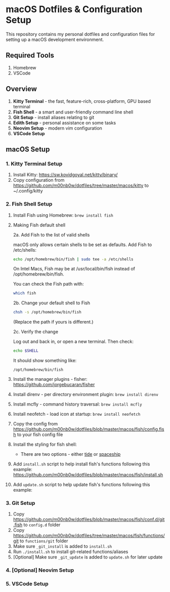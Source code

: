 # macOS Dotfiles & Configuration Setup

This repository contains my personal dotfiles and configuration files for setting up a macOS development environment.

## Required Tools 
1. Homebrew
2. VSCode

## Overview 
1. **Kitty Terminal** - the fast, feature-rich, cross-platform, GPU based terminal
2. **Fish Shell** - a smart and user-friendly command line shell
3. **Git Setup** - install aliases relating to git
4. **Edith Setup** - personal assistance on some tasks
5. **Neovim Setup** - modern vim configuration
6. **VSCode Setup**

## macOS Setup

### 1. Kitty Terminal Setup
1. Install Kitty: https://sw.kovidgoyal.net/kitty/binary/
2. Copy configuration from https://github.com/m00nb0w/dotfiles/tree/master/macos/kitty to ~/.config/kitty 

### 2. Fish Shell Setup
1. Install Fish using Homebrew: `brew install fish`
2. Making Fish default shell
   
   2a. Add Fish to the list of valid shells
   
   macOS only allows certain shells to be set as defaults. Add Fish to /etc/shells:

   ```bash
   echo /opt/homebrew/bin/fish | sudo tee -a /etc/shells
   ```

   On Intel Macs, Fish may be at /usr/local/bin/fish instead of /opt/homebrew/bin/fish.

   You can check the Fish path with:

   ```bash
   which fish
   ```

   2b. Change your default shell to Fish

   ```bash
   chsh -s /opt/homebrew/bin/fish
   ```

   (Replace the path if yours is different.)

   2c. Verify the change

   Log out and back in, or open a new terminal. Then check:

   ```bash
   echo $SHELL
   ```

   It should show something like:

   ```
   /opt/homebrew/bin/fish
   ```
3. Install the manager plugins - fisher: https://github.com/jorgebucaran/fisher
4. Install direnv - per directory environment plugin: `brew install direnv`
5. Install mcfly - command history traversal: `brew install mcfly`
6. Install neofetch - load icon at startup: `brew install neofetch`
7. Copy the config from https://github.com/m00nb0w/dotfiles/blob/master/macos/fish/config.fish to your fish config file
8. Install the styling for fish shell:
   * There are two options - either [tide](https://github.com/IlanCosman/tide) or [spaceship](https://github.com/matchai/spacefish)
9. Add `install.sh` script to help install fish's functions following this example: https://github.com/m00nb0w/dotfiles/blob/master/macos/fish/install.sh
10. Add `update.sh` script to help update fish's functions following this example: 

### 3. Git Setup
1. Copy https://github.com/m00nb0w/dotfiles/blob/master/macos/fish/conf.d/git.fish to `config.d` folder 
2. Copy https://github.com/m00nb0w/dotfiles/tree/master/macos/fish/functions/git to `functions/git` folder 
3. Make sure `_git_install` is added to `install.sh`
4. Run `./install.sh` to install git-related functions/aliases
5. [Optional] Make sure `_git_update` is added to `update.sh` for later update

### 4. [Optional] Neovim Setup

### 5. VSCode Setup